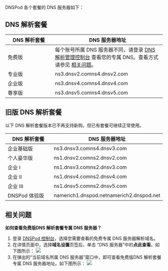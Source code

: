 DNSPod 各个套餐的 DNS 服务器如下：

## DNS 解析套餐
<table>
<thead>
<tr>
<th width="30%">DNS 解析套餐</th>
<th>DNS 服务器地址</th>
</tr>
</thead>
<tbody><tr>
<td>免费版</td>
<td>每个账号所属 DNS 服务器不同，请登录 <a href="https://console.dnspod.cn/dns/list">DNS 解析管理控制台</a> 查看您的专属 DNS。查看方式请参见 <a href="#faq">相关问题</a>。</td>
</tr>
<tr>
<td>专业版</td>
<td>ns3.dnsv2.comns4.dnsv2.com</td>
</tr>
<tr>
<td>企业版</td>
<td>ns3.dnsv4.comns4.dnsv4.com</td>
</tr>
<tr>
<td>尊享版</td>
<td>ns3.dnsv5.comns4.dnsv5.com</td>
</tr>
</tbody></table>

## 旧版 DNS 解析套餐

<dx-alert infotype="explain" title="">
以下 DNS 解析套餐版本已不再支持新购，但已有套餐可继续正常使用。
</dx-alert>

<table>
<thead>
<tr>
<th width="30%">DNS 解析套餐</th>
<th>DNS 服务器地址</th>
</tr>
</thead>
<tbody><tr>
<td>企业基础版</td>
<td>ns3.dnsv3.comns4.dnsv3.com</td>
</tr>
<tr>
<td>个人豪华版</td>
<td>ns1.dnsv2.comns2.dnsv2.com</td>
</tr>
<tr>
<td>企业 I</td>
<td>ns1.dnsv3.comns2.dnsv3.com</td>
</tr>
<tr>
<td>企业 II</td>
<td>ns1.dnsv4.comns2.dnsv4.com</td>
</tr>
<tr>
<td>企业 III</td>
<td>ns1.dnsv5.comns2.dnsv5.com</td>
</tr>
<tr>
<td>DNSPod 体验版</td>
<td>namerich1.dnspod.netnamerich2.dnspod.net</td>
</tr>
</tbody></table>

## 相关问题[](id:faq)

**如何查看免费版DNS 解析套餐专属 DNS 服务器？**
1. 登录 [DNSPod 控制台](https://console.dnspod.cn/dns/list)，选择您需要查看的免费专属 DNS 服务器解析域名。
2. 在详情页面中，选择**域名设置**页签后，单击 “DNS 服务器”中的**点此查看**。如下图所示：
![](https://qcloudimg.tencent-cloud.cn/raw/86c914ce56bb33be6b307b8a0303bedd.png)
3. 在弹出的“当前域名所属 DNS 服务器”窗口中，即可查看免费版DNS 解析套餐专属 DNS 服务器地址。如下图所示：
![](https://qcloudimg.tencent-cloud.cn/raw/3f0f0764c691a376af67100456d1c35f.png)
